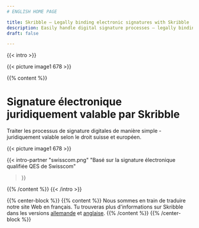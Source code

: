 ```yaml
---
# ENGLISH HOME PAGE

title: Skribble – Legally binding electronic signatures with Skribble
description: Easily handle digital signature processes – legally binding in accordance with Swiss & EU law.
draft: false

---
```


[//]: # (--------------------------------------------------------------------------------------------------------------)

{{< intro >}}
<div class="hide-for-mobile">
  {{< picture image1 678 >}}
</div>

{{% content %}}
# Signature électronique juridiquement valable par Skribble
Traiter les processus de signature digitales de manière simple - juridiquement valable selon le droit suisse et européen.

<div class="hide-for-desktop">
  {{< picture image1 678 >}}
</div>

{{< intro-partner
  "swisscom.png"
  "Basé sur la signature électronique qualifiée QES de Swisscom"
>}}

{{% /content %}}
{{< /intro >}}

{{% center-block %}}
{{% content %}}
Nous sommes en train de traduire notre site Web en français. Tu trouveras plus d'informations sur Skribble dans les versions <a href="https://www.skribble.com/de/">allemande</a> et <a href="https://www.skribble.com/">anglaise</a>.
{{% /content %}}
{{% /center-block %}}
